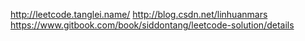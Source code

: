 http://leetcode.tanglei.name/
http://blog.csdn.net/linhuanmars
https://www.gitbook.com/book/siddontang/leetcode-solution/details